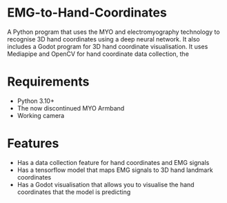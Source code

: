 # EMG-to-Hand-Coordinates
A Python program that uses the MYO and electromyography technology to recognise 3D hand coordinates using a deep neural network. It also includes a Godot program for 3D hand coordinate visualisation.
It uses Mediapipe and OpenCV for hand coordinate data collection, the 

# Requirements

* Python 3.10+
* The now discontinued MYO Armband
* Working camera

# Features

* Has a data collection feature for hand coordinates and EMG signals
* Has a tensorflow model that maps EMG signals to 3D hand landmark coordinates
* Has a Godot visualisation that allows you to visualise the hand coordinates that the model is predicting

  
